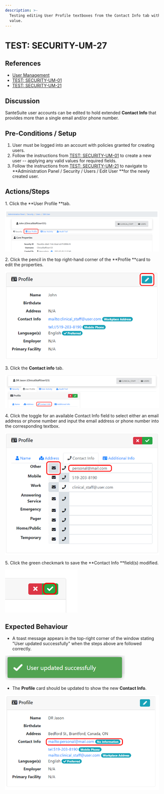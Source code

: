 ```yaml
---
description: >-
  Testing editing User Profile textboxes from the Contact Info tab with a valid
  value.
---
```


# TEST: SECURITY-UM-27

## References

* [User Management](../../../../../../operations/system-administration/security-administration/user-management.md)
* [TEST: SECURITY-UM-01](test-security-um-01.md)
* [TEST: SECURITY-UM-21](test-security-um-21.md)

## Discussion

SanteSuite user accounts can be edited to hold extended **Contact Info** that provides more than a single email and/or phone number.

## Pre-Conditions / Setup

1. User must be logged into an account with policies granted for creating users.
2. Follow the instructions from [TEST: SECURITY-UM-01](test-security-um-01.md) to create a new user -- applying any valid values for required fields.
3. Follow the instructions from [TEST: SECURITY-UM-21](test-security-um-21.md) to navigate to **Administration Panel / Security / Users / Edit User **for the newly created user.

## Actions/Steps

1\. Click the **User Profile **tab.

![](<../../../../../../.gitbook/assets/image (265).png>)

2\. Click the pencil in the top right-hand corner of the **Profile **card to edit the properties.&#x20;

![](<../../../../../../.gitbook/assets/image (272).png>)

3\. Click the **Contact info** tab.

![](<../../../../../../.gitbook/assets/image (286).png>)

4\. Click the toggle for an available Contact Info field to select either an email address or phone number and input the email address or phone number into the corresponding textbox.

![](<../../../../../../.gitbook/assets/image (289).png>)

5\. Click the green checkmark to save the **Contact Info **field(s) modified.

![](<../../../../../../.gitbook/assets/image (264).png>)

## Expected Behaviour

* A toast message appears in the top-right corner of the window stating "User updated successfully" when the steps above are followed correctly.

![](<../../../../../../.gitbook/assets/image (269).png>)

* The **Profile** card should be updated to show the new **Contact Info**.

![](<../../../../../../.gitbook/assets/image (288).png>)
